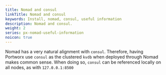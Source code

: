 ```yaml
---
title: Nomad and consul
linkTitle: Nomad and consul
keywords: Install, nomad, consul, useful information
description: Nomad and consul.
weight: 2
series: px-nomad-useful-information
noicon: true
---
```


Nomad has a very natural alignment with `consul`. Therefore, having Portworx use `consul` as the clustered `kvdb` when deployed through Nomad makes common sense. When doing so, `consul` can be referenced locally on all nodes, as with `127.0.0.1:8500`
